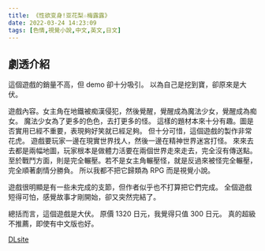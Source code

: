 ```yaml
---
title: 《性欲变身!亚花梨☆梅露露》
date: 2022-03-24 14:23:09
tags: [色情,視覺小說,中文,英文,日文]
---
```

## 劇透介紹

這個遊戲的銷量不高，但 demo 卻十分吸引。
以為自己是挖到寶，卻原來是大伏。

遊戲內容。女主角在地鐵被痴漢侵犯，然後覺醒，覺醒成為魔法少女，覺醒成為痴女。
魔法少女為了更多的色色，去打更多的怪。
這樣的題材本來十分有趣。圖是否實用已經不重要，表現夠好笑就已經足夠。
但十分可惜，這個遊戲的製作非常花虎。
遊戲要玩家一邊在現實世界找人，然後一邊在精神世界迷宮打怪。
來來去去都是兩幅地圖，玩家根本是做體力活要在兩個世界走來走去，完全沒有傳送點。
至於戰鬥方面，則是完全輾壓。若不是女主角輾壓怪，就是反過來被怪完全輾壓，完全順著劇情分勝負。
所以我都不把它歸類為 RPG 而是視覺小說。

遊戲很明顯是有一些未完成的支節，但作者似乎也不打算把它們完成。
全個遊戲短得可怕，感覺故事才剛開始，卻又突然完結了。

總括而言，這個遊戲是大伏。
原價 1320 日元，我覺得只值 300 日元。
真的超級不推薦，即使有中文版也好。

[DLsite](https://www.dlsite.com/maniax/work/=/product_id/RJ377947.html)

